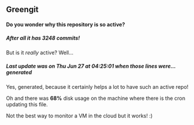 ## Greengit

#### Do you wonder why this repository is so active?

##### After all it has 3248 commits!

But is it *really* active? Well...

##### Last update was on Thu Jun 27 at 04:25:01 when those lines were... generated

Yes, generated, because it certainly helps a lot to have such an active repo!

Oh and there was **68%** disk usage on the machine
where there is the cron updating this file.

Not the best way to monitor a VM in the cloud but it works! :)
